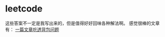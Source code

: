 # leetcode

这些答案不一定是我写出来的，但是值得好好回味各种解法啊。
感觉很棒的文章有：
[一篇文章吃透背包问题](https://leetcode.cn/problems/last-stone-weight-ii/solution/yi-pian-wen-zhang-chi-tou-bei-bao-wen-ti-5lfv/)
